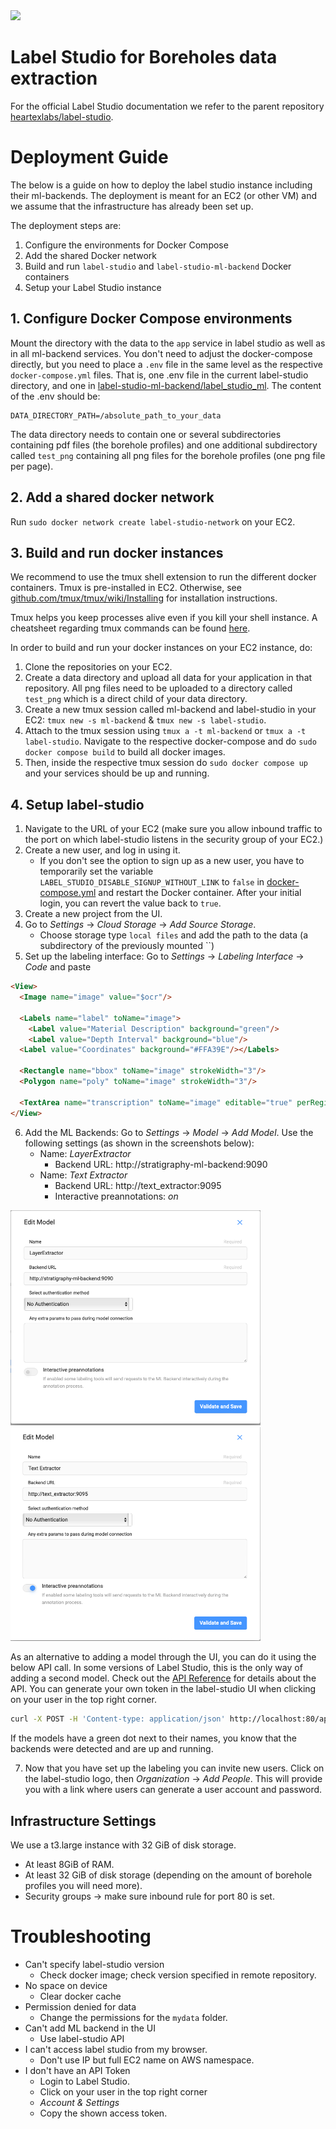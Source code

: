 <img src="https://user-images.githubusercontent.com/12534576/192582340-4c9e4401-1fe6-4dbb-95bb-fdbba5493f61.png"/>

# Label Studio for Boreholes data extraction

For the official Label Studio documentation we refer to the parent repository [heartexlabs/label-studio](https://github.com/heartexlabs/label-studio).

# Deployment Guide
The below is a guide on how to deploy the label studio instance including their ml-backends. The deployment is meant for an EC2 (or other VM) and we assume that the infrastructure has already been set up.

The deployment steps are:
1. Configure the environments for Docker Compose
2. Add the shared Docker network
3. Build and run `label-studio` and `label-studio-ml-backend` Docker containers
4. Setup your Label Studio instance

## 1. Configure Docker Compose environments

Mount the directory with the data to the `app` service in label studio as well as in all ml-backend services. You don't need to adjust the docker-compose directly, but you need to place a `.env` file in the same level as the respective `docker-compose.yml` files. That is, one .env file in the current label-studio directory, and one in [label-studio-ml-backend/label_studio_ml](https://github.com/redur/label-studio-ml-backend/tree/master/label_studio_ml). The content of the .env should be:
```.env
DATA_DIRECTORY_PATH=/absolute_path_to_your_data
```
The data directory needs to contain one or several subdirectories containing pdf files (the borehole profiles) and one additional subdirectory called `test_png` containing all png files for the borehole profiles (one png file per page).

## 2. Add a shared docker network
Run `sudo docker network create label-studio-network` on your EC2.

## 3. Build and run docker instances
We recommend to use the tmux shell extension to run the different docker containers. Tmux is pre-installed in EC2. Otherwise, see [github.com/tmux/tmux/wiki/Installing](https://github.com/tmux/tmux/wiki/Installing) for installation instructions.

Tmux helps you keep processes alive even if you kill your shell instance. A cheatsheet regarding tmux commands can be found [here](https://tmuxcheatsheet.com).

In order to build and run your docker instances on your EC2 instance, do:
1. Clone the repositories on your EC2.
2. Create a data directory and upload all data for your application in that repository. All png files need to be uploaded to a directory called `test_png` which is a direct child of your data directory.
3. Create a new tmux session called ml-backend and label-studio in your EC2: `tmux new -s ml-backend` &  `tmux new -s label-studio`.
4. Attach to the tmux session using `tmux a -t ml-backend` or `tmux a -t label-studio`. Navigate to the respective docker-compose and do `sudo docker compose build` to build all docker images.
5. Then, inside the respective tmux session do `sudo docker compose up` and your services should be up and running.


## 4. Setup label-studio
1. Navigate to the URL of your EC2 (make sure you allow inbound traffic to the port on which label-studio listens in the security group of your EC2.)
2. Create a new user, and log in using it.
   * If you don't see the option to sign up as a new user, you have to temporarily set the variable `LABEL_STUDIO_DISABLE_SIGNUP_WITHOUT_LINK` to `false` in [docker-compose.yml](docker-compose.yml) and restart the Docker container. After your initial login, you can revert the value back to `true`.
3. Create a new project from the UI.
4. Go to _Settings_ → _Cloud Storage_ → _Add Source Storage_.
   * Choose storage type `local files` and add the path to the data (a subdirectory of the previously mounted ``)
5. Set up the labeling interface: Go to _Settings_ → _Labeling Interface_ → _Code_ and paste
```html
<View>
  <Image name="image" value="$ocr"/>

  <Labels name="label" toName="image">
    <Label value="Material Description" background="green"/>
    <Label value="Depth Interval" background="blue"/>
  <Label value="Coordinates" background="#FFA39E"/></Labels>

  <Rectangle name="bbox" toName="image" strokeWidth="3"/>
  <Polygon name="poly" toName="image" strokeWidth="3"/>

  <TextArea name="transcription" toName="image" editable="true" perRegion="true" required="true" maxSubmissions="1" rows="5" placeholder="Recognized Text" displayMode="region-list"/>
</View>
```
6. Add the ML Backends: Go to _Settings_ → _Model_ → _Add Model_. Use the following settings (as shown in the screenshots below):
   * Name: _LayerExtractor_
     * Backend URL: http://stratigraphy-ml-backend:9090
   * Name: _Text Extractor_
     * Backend URL: http://text_extractor:9095
     * Interactive preannotations: _on_

<img src="image-2.png" width="400" />
<img src="image-3.png" width="400" />

As an alternative to adding a model through the UI, you can do it using the below API call. In some versions of Label Studio, this is the only way of adding a second model. Check out the [API Reference](https://labelstud.io/api) for details about the API. You can generate your own token in the label-studio UI when clicking on your user in the top right corner.
```bash
curl -X POST -H 'Content-type: application/json' http://localhost:80/api/ml -H 'Authorization: Token TOKEN' --data '{"url": "http://BACKEND_HOST:BACKEND_PORT", "project": PROJECT_ID}'
```

If the models have a green dot next to their names, you know that the backends were detected and are up and running.

7. Now that you have set up the labeling you can invite new users. Click on the label-studio logo, then _Organization_ → _Add People_. This will provide you with a link where users can generate a user account and password.

## Infrastructure Settings
We use a t3.large instance with 32 GiB of disk storage.
- At least 8GiB of RAM.
- At least 32 GiB of disk storage (depending on the amount of borehole profiles you will need more).
- Security groups → make sure inbound rule for port 80 is set.


# Troubleshooting
- Can't specify label-studio version 
  - Check docker image; check version specified in remote repository.
- No space on device
  - Clear docker cache
- Permission denied for data
  - Change the permissions for the `mydata` folder.
- Can't add ML backend in the UI
  - Use label-studio API
- I can't access label studio from my browser.
  - Don't use IP but full EC2 name on AWS namespace.
- I don't have an API Token
  - Login to Label Studio.
  - Click on your user in the top right corner
  - _Account & Settings_
  - Copy the shown access token.
